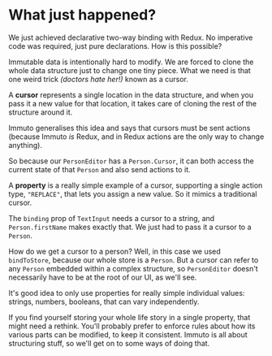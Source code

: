 # What just happened?

We just achieved declarative two-way binding with Redux. No imperative code was required, just pure declarations. How is this possible?

Immutable data is intentionally hard to modify. We are forced to clone the whole data structure just to change one tiny piece. What we need is that one weird trick *(doctors hate her!)* known as a cursor.

A **cursor** represents a single location in the data structure, and when you pass it a new value for that location, it takes care of cloning the rest of the structure around it.

Immuto generalises this idea and says that cursors must be sent actions (because Immuto *is* Redux, and in Redux actions are the only way to change anything).

So because our `PersonEditor` has a `Person.Cursor`, it can both access the current state of that `Person` and also send actions to it.

A **property** is a really simple example of a cursor, supporting a single action type, `"REPLACE"`, that lets you assign a new value. So it mimics a traditional cursor.

The `binding` prop of `TextInput` needs a cursor to a string, and `Person.firstName` makes exactly that. We just had to pass it a cursor to a `Person`.

How do we get a cursor to a person? Well, in this case we used `bindToStore`, because our whole store is a `Person`. But a cursor can refer to any `Person` embedded within a complex structure, so `PersonEditor` doesn't necessarily have to be at the root of our UI, as we'll see.

It's good idea to only use properties for really simple individual values: strings, numbers, booleans, that can vary independently.

If you find yourself storing your whole life story in a single property, that might need a rethink. You'll probably prefer to enforce rules about how its various parts can be modified, to keep it consistent. Immuto is all about structuring stuff, so we'll get on to some ways of doing that.

